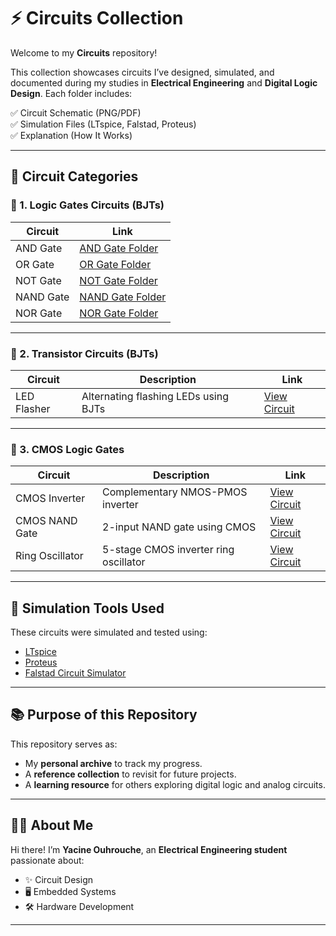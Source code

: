 # ⚡ Circuits Collection

Welcome to my **Circuits** repository!  

This collection showcases circuits I’ve designed, simulated, and documented during my studies in **Electrical Engineering** and **Digital Logic Design**. Each folder includes:

✅ Circuit Schematic (PNG/PDF)  
✅ Simulation Files (LTspice, Falstad, Proteus)  
✅ Explanation (How It Works)  

---

## 📂 Circuit Categories

### 🔗 1. Logic Gates Circuits (BJTs)

| Circuit | Link |
|---|---|
| AND Gate | [AND Gate Folder](./Logic_Gates/AND_Gate/) |
| OR Gate | [OR Gate Folder](./Logic_Gates/OR_Gate/) |
| NOT Gate | [NOT Gate Folder](./Logic_Gates/NOT_Gate/) |
| NAND Gate | [NAND Gate Folder](./Logic_Gates/NAND_Gate/) |
| NOR Gate | [NOR Gate Folder](./Logic_Gates/NOR_Gate/) |

---

### 🔗 2. Transistor Circuits (BJTs)

| Circuit | Description | Link |
|---|---|---|
| LED Flasher | Alternating flashing LEDs using BJTs | [View Circuit](./Logic_Circuits/LED_Flasher/) |

---

### 🔗 3. CMOS Logic Gates

| Circuit | Description | Link |
|---|---|---|
| CMOS Inverter | Complementary NMOS-PMOS inverter | [View Circuit](./CMOS_Circuits/CMOS_Inverter/) |
| CMOS NAND Gate | 2-input NAND gate using CMOS | [View Circuit](./CMOS_Circuits/CMOS_NAND/) |
| Ring Oscillator | 5-stage CMOS inverter ring oscillator | [View Circuit](./CMOS_Circuits/CMOS_Ring_Oscillator/) |

---

## 💾 Simulation Tools Used

These circuits were simulated and tested using:

- [LTspice](https://www.analog.com/en/design-center/design-tools-and-calculators/ltspice-simulator.html)
- [Proteus](https://www.labcenter.com/)
- [Falstad Circuit Simulator](https://www.falstad.com/circuit/)

---

## 📚 Purpose of this Repository

This repository serves as:

- My **personal archive** to track my progress.  
- A **reference collection** to revisit for future projects.  
- A **learning resource** for others exploring digital logic and analog circuits.

---

## 👨‍💻 About Me

Hi there! I’m **Yacine Ouhrouche**, an **Electrical Engineering student** passionate about:

- ✨ Circuit Design  
- 🖥️ Embedded Systems  
- 🛠️ Hardware Development  


---

